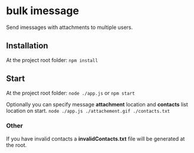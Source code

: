 # bulk imessage

Send imessages with attachments to multiple users.

## Installation

At the project root folder:
`npm install`

## Start

At the project root folder:
`node ./app.js` or `npm start`

Optionally you can specify message **attachment** location and **contacts** list location on start.
`node ./app.js ./attachement.gif ./contacts.txt`

### Other

If you have invalid contacts a **invalidContacts.txt** file will be generated at the root.
